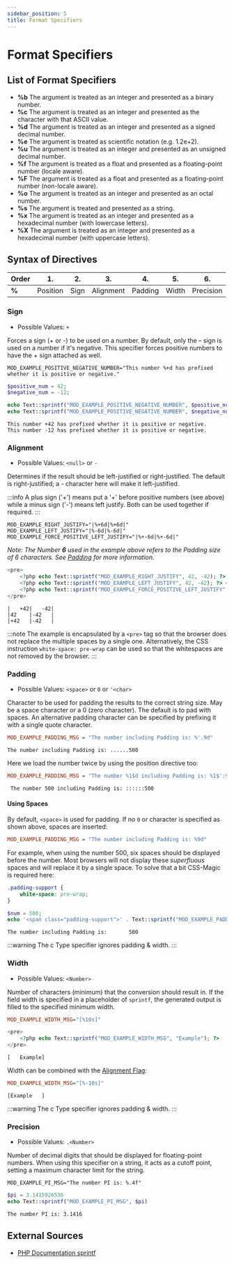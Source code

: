 ```yaml
---
sidebar_position: 5
title: Format Specifiers
---
```


Format Specifiers
=================

## List of Format Specifiers

- **%b** The argument is treated as an integer and presented as a binary number.
- **%c** The argument is treated as an integer and presented as the character with that ASCII value.
- **%d** The argument is treated as an integer and presented as a signed decimal number.
- **%e** The argument is treated as scientific notation (e.g. 1.2e+2).
- **%u** The argument is treated as an integer and presented as an unsigned decimal number.
- **%f** The argument is treated as a float and presented as a floating-point number (locale aware).
- **%F** The argument is treated as a float and presented as a floating-point number (non-locale aware).
- **%o** The argument is treated as an integer and presented as an octal number.
- **%s** The argument is treated and presented as a string.
- **%x** The argument is treated as an integer and presented as a hexadecimal number (with lowercase letters).
- **%X** The argument is treated as an integer and presented as a hexadecimal number (with uppercase letters).

## Syntax of Directives

| Order | 1.       | 2.   | 3.        | 4.      | 5.    | 6.        |
|-------|----------|------|-----------|---------|-------|-----------|
| **%** | Position | Sign | Alignment | Padding | Width | Precision |

### Sign

- Possible Values: `+`

Forces a sign (+ or -) to be used on a number. By default, only the – sign is used on a number if it's negative.
This specifier forces positive numbers to have the + sign attached as well.

```ìni title="Using the '+' Sign"
MOD_EXAMPLE_POSITIVE_NEGATIVE_NUMBER="This number %+d has prefixed whether it is positive or negative."
```

```php
$positive_num = 42;
$negative_num = -12;

echo Text::sprintf("MOD_EXAMPLE_POSITIVE_NEGATIVE_NUMBER", $positive_num);
echo Text::sprintf("MOD_EXAMPLE_POSITIVE_NEGATIVE_NUMBER", $negative_num);
```

```plaintext title="Result including forced sign display for positive and negative numbers"
This number +42 has prefixed whether it is positive or negative.
This number -12 has prefixed whether it is positive or negative. 
```

### Alignment

- Possible Values: `<null>` or `-`

Determines if the result should be left-justified or right-justified. The default is right-justified; a - character
here will make it left-justified.

:::info
A plus sign ('+') means put a '+' before positive numbers (see above) while a minus sign ('-') means left justify. 
Both can be used together if required.
:::

```ìni title="Using the '-' Sign to left-justify"
MOD_EXAMPLE_RIGHT_JUSTIFY="|%+6d|%+6d|"
MOD_EXAMPLE_LEFT_JUSTIFY="|%-6d|%-6d|"
MOD_EXAMPLE_FORCE_POSITIVE_LEFT_JUSTIFY="|%+-6d|%+-6d|"
```
*Note: The Number **6** used in the example above refers to the Padding size of 6 characters. See [Padding](#padding) 
for more information.*

```php
<pre>
    <?php echo Text::sprintf("MOD_EXAMPLE_RIGHT_JUSTIFY", 42, -42); ?> <br>
    <?php echo Text::sprintf("MOD_EXAMPLE_LEFT_JUSTIFY", 42, -42); ?> <br>
    <?php echo Text::sprintf("MOD_EXAMPLE_FORCE_POSITIVE_LEFT_JUSTIFY", 42, -42); ?>
</pre>
```

```plaintext title="Result"
|   +42|   -42| 
|42    |-42   | 
|+42   |-42   |
```

:::note
The example is encapsulated by a `<pre>` tag so that the browser does not replace the multiple spaces by a single one. 
Alternatively, the CSS instruction `white-space: pre-wrap` can be used so that the whitespaces are not removed by 
the browser.
:::

### Padding

- Possible Values: `<space>` or `0` or `'<char>`

Character to be used for padding the results to the correct string size. May be a space character or a 0 (zero
character). The default is to pad with spaces. An alternative padding character can be specified by prefixing it with a
single quote character.

```ini title="Using Padding"
MOD_EXAMPLE_PADDING_MSG = "The number including Padding is: %'.9d"
```

```plaintext title="When the number 500 is given and a dot is used as char"
The number including Padding is: ......500 
```

Here we load the number twice by using the position directive too:

```ini title="Using Padding once"
MOD_EXAMPLE_PADDING_MSG = "The number %1$d including Padding is: %1$':9d"
```

```plaintext title="When the number 500 is given and a colon is used as char"
 The number 500 including Padding is: ::::::500  
```

#### Using Spaces

By default, `<space>` is used for padding. If no `0` or character is specified as shown above, spaces are inserted:

```ini title="Using space Padding"
MOD_EXAMPLE_PADDING_MSG = "The number including Padding is: %9d"
```

For example, when using the number 500, six spaces should be displayed before the number. Most browsers will not
display these *superfluous* spaces and will replace it by a single space. To solve that a bit CSS-Magic is required
here:

```css title="CSS to render multiple whitespaces"
.padding-support {
    white-space: pre-wrap;
}
```

```php title="Encapsulating the Translation to render multiple whitespaces"
$num = 500;
echo '<span class="padding-support">' . Text::sprintf("MOD_EXAMPLE_PADDING_MSG", $num) . '</span>';
```

```paintext title="Rendered with multiple whitespaces"
The number including Padding is:       500
```

:::warning
The c Type specifier ignores padding & width.
:::

### Width

- Possible Values: `<Number>`

Number of characters (minimum) that the conversion should result in. If the field width is specified in a placeholder 
of `sprintf`, the generated output is filled to the specified minimum width.

```ini title="Setting width to 10 characters"
MOD_EXAMPLE_WIDTH_MSG="[%10s]"
```

```php
<pre>
    <?php echo Text::sprintf("MOD_EXAMPLE_WIDTH_MSG", "Example"); ?>
</pre>
```

```plaintext title="Result"
[   Example]
```

Width can be combined with the [Alignment Flag](#alignment):

```ini title="Setting width to 10 characters and align left justified"
MOD_EXAMPLE_WIDTH_MSG="[%-10s]"
```

```plaintext title="Result left-justified"
[Example   ]
```


:::warning
The c Type specifier ignores padding & width.
:::

### Precision

- Possible Values: `.<Number>`

Number of decimal digits that should be displayed for floating-point numbers. When using this specifier on a string,
it acts as a cutoff point, setting a maximum character limit for the string.

```ìni text="Example Language File"
MOD_EXAMPLE_PI_MSG="The number PI is: %.4f"
```

```php text="Example Translation implementation using precisision"
$pi = 3.1415926536
echo Text::sprintf("MOD_EXAMPLE_PI_MSG", $pi)
```

```txt text="Result"
The number PI is: 3.1416
```

## External Sources

- [PHP Documentation sprintf](https://www.php.net/manual/en/function.sprintf.php)